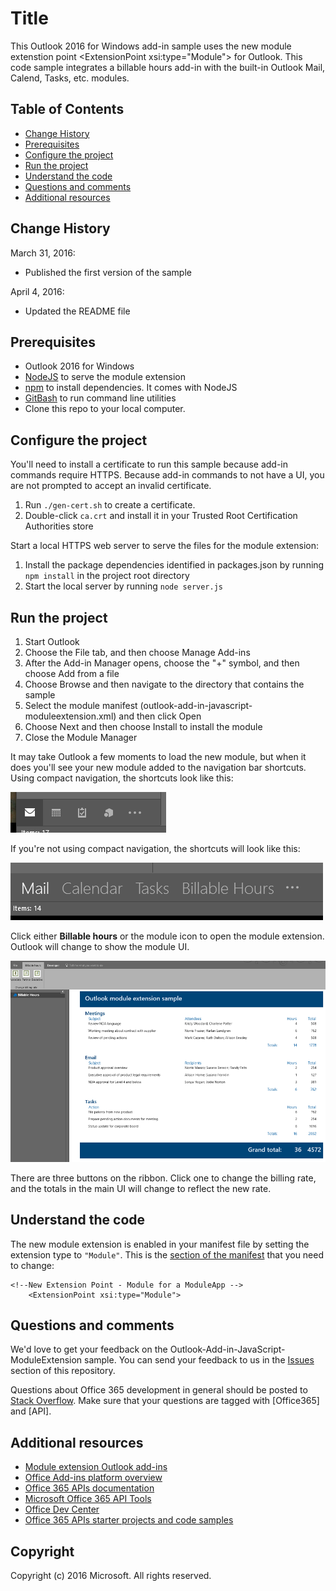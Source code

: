 # Title
This Outlook 2016 for Windows add-in sample uses the new module extenstion point \<ExtensionPoint xsi:type="Module"> for Outlook. This code sample integrates a billable hours add-in with the built-in Outlook Mail, Calend, Tasks, etc. modules.

## Table of Contents
* [Change History](#change-history)
* [Prerequisites](#prerequisites)
* [Configure the project](#configure-the-project)
* [Run the project](#run-the-project)
* [Understand the code](#understand-the-code)
* [Questions and comments](#questions-and-comments)
* [Additional resources](#additional-resources)

## Change History
March 31, 2016:
* Published the first version of the sample

April 4, 2016:
* Updated the README file

## Prerequisites

* Outlook 2016 for Windows
* [NodeJS](https://nodejs.org/en) to serve the module extension
* [npm](https://www.npmjs.com/) to install dependencies. It comes with NodeJS
* [GitBash](http://www.git-scm.com/downloads) to run command line utilities
* Clone this repo to your local computer.

## Configure the project

You'll need to install a certificate to run this sample because add-in commands require HTTPS. Because add-in commands to not have a UI, you are not prompted to accept an invalid certificate.

1. Run ```./gen-cert.sh``` to create a certificate.
2. Double-click ```ca.crt``` and install it in your Trusted Root Certification Authorities store

Start a local HTTPS web server to serve the files for the module extension:
1. Install the package dependencies identified in packages.json by running ```npm install``` in the project root directory
2. Start the local server by running ```node server.js```

## Run the project

1. Start Outlook
2. Choose the File tab, and then choose Manage Add-ins
3. After the Add-in Manager opens, choose the "+" symbol, and then choose Add from a file
4. Choose Browse and then navigate to the directory that contains the sample
5. Select the module manifest (outlook-add-in-javascript-moduleextension.xml) and then click Open
6. Choose Next and then choose Install to install the module
7. Close the Module Manager

It may take Outlook a few moments to load the new module, but when it does you'll see your new module added to the navigation bar shortcuts. Using compact navigation, the shortcuts look like this:

![Shows add-in commands in the compact Outlook navigation bar.](/readme-images/Outlook-Compact-Navigation-Bar.png)

If you're not using compact navigation, the shortcuts will look like this:

![Shows a single module extension the the expanded navigation bar.](/readme-images/Outlook-Navigation-Bar.png)

Click either **Billable hours** or the module icon to open the module extension. Outlook will change
to show the module UI.

![Shows the user interface for the module extenstion.](/readme-images/Outlook-Billable-Hours-UI.png)

There are three buttons on the ribbon. Click one to change the billing rate, and the totals in the 
main UI will change to reflect the new rate. 

## Understand the code

The new module extension is enabled in your manifest file by setting the extension type to ```"Module"```. This is the [section of the manifest](https://github.com/chbighammsft/Outlook-Add-in-JavaScript-ModuleExtension-1/blob/98443386d33191e620631efac4f4f4045cb3b75a/outlook-add-in-javascript-moduleextension.xml#L70) that you need to change:

    <!--New Extension Point - Module for a ModuleApp -->
        <ExtensionPoint xsi:type="Module">


## Questions and comments
We'd love to get your feedback on the Outlook-Add-in-JavaScript-ModuleExtension sample. You can send your feedback to us in the [Issues](https://github.com/OfficeDev/Outlook-Add-in-JavaScript-ModuleExtension/issues) section of this repository.

Questions about Office 365 development in general should be posted to [Stack Overflow](http://stackoverflow.com/questions/tagged/Office365+API). Make sure that your questions are tagged with [Office365] and [API].

## Additional resources
* [Module extension Outlook add-ins](http://dev.office.com/docs/add-ins/outlook/extension-module-outlook-add-ins)
* [Office Add-ins platform overview](https://msdn.microsoft.com/EN-US/library/office/jj220082.aspx)
* [Office 365 APIs documentation](http://msdn.microsoft.com/office/office365/howto/platform-development-overview)
* [Microsoft Office 365 API Tools](https://visualstudiogallery.msdn.microsoft.com/a15b85e6-69a7-4fdf-adda-a38066bb5155)
* [Office Dev Center](http://dev.office.com/)
* [Office 365 APIs starter projects and code samples](http://msdn.microsoft.com/en-us/office/office365/howto/starter-projects-and-code-samples)

## Copyright
Copyright (c) 2016 Microsoft. All rights reserved.


